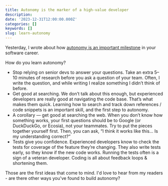 ```yaml
---
title: Autonomy is the marker of a high-value developer
description:
date: '2023-12-31T12:00:00.000Z'
categories: []
keywords: []
slug: learn-autonomy
---
```


Yesterday, I wrote about how [autonomy is an important milestone](https://daily.developerpurpose.com/autonomy/) in your software career.

How do you learn autonomy?
- Stop relying on senior devs to answer your questions. Take an extra 5–10 minutes of research before you ask a question of your team. Often, I write the question, and while writing I realize something I didn’t think of before.
- Get good at searching. We don’t talk about this enough, but experienced developers are really good at navigating the code base. That’s what makes them quick. Learning how to search and track down references / code snippets is an important skill, and the first step to autonomy.
- A corollary — get good at searching the web. When you don’t know how something works, your first questions should be to Google (or DuckDuckGo, or Ecosia), not your teammates. Try to put the pieces together yourself first. Then, you can ask, “I think it works like this… Is my understanding correct?”
- Tests give you confidence. Experienced developers know to check the tests for coverage of the feature they’re changing. They also write tests early, so they know if the new code works. Running the tests often is a sign of a veteran developer. Coding is all about feedback loops & shortening them.

Those are the first ideas that come to mind. I'd love to hear from my readers - are there other ways you've found to build autonomy?
